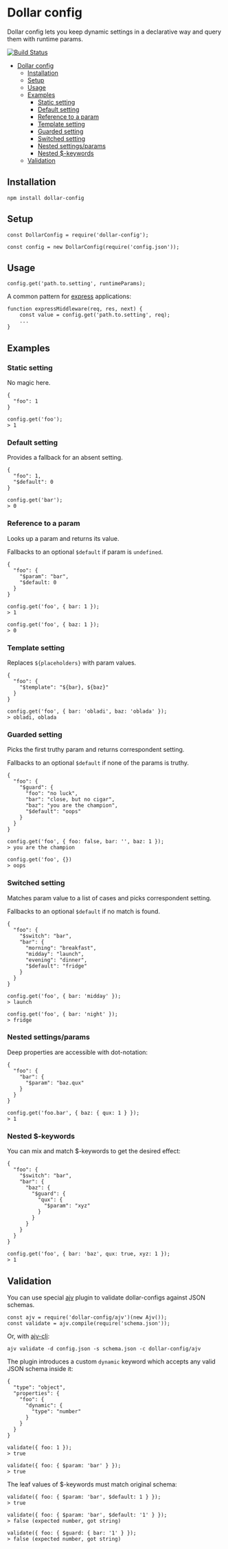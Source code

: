 # Dollar config

Dollar config lets you keep dynamic settings in a declarative way and query them with runtime params.

[![Build Status](https://travis-ci.org/razetdinov/dollar-config.svg?branch=master)](https://travis-ci.org/razetdinov/dollar-config)

<!--ts-->
   * [Dollar config](#dollar-config)
      * [Installation](#installation)
      * [Setup](#setup)
      * [Usage](#usage)
      * [Examples](#examples)
         * [Static setting](#static-setting)
         * [Default setting](#default-setting)
         * [Reference to a param](#reference-to-a-param)
         * [Template setting](#template-setting)
         * [Guarded setting](#guarded-setting)
         * [Switched setting](#switched-setting)
         * [Nested settings/params](#nested-settingsparams)
         * [Nested $-keywords](#nested--keywords)
      * [Validation](#validation)

<!-- Added by: azat, at: 2018-03-11T01:08+0300 -->

<!--te-->

## Installation
```
npm install dollar-config
```

## Setup
```
const DollarConfig = require('dollar-config');

const config = new DollarConfig(require('config.json'));
```

## Usage
```
config.get('path.to.setting', runtimeParams);
```
A common pattern for [express](http://expressjs.com/) applications:
```
function expressMiddleware(req, res, next) {
    const value = config.get('path.to.setting', req);
    ...
}
```

## Examples

### Static setting
No magic here.
```
{
  "foo": 1
}
```
```
config.get('foo');
> 1
```

### Default setting
Provides a fallback for an absent setting.
```
{
  "foo": 1,
  "$default": 0
}
```
```
config.get('bar');
> 0
```

### Reference to a param
Looks up a param and returns its value.

Fallbacks to an optional `$default` if param is `undefined`.
```
{
  "foo": {
    "$param": "bar",
    "$default: 0
  }
}
```
```
config.get('foo', { bar: 1 });
> 1

config.get('foo', { baz: 1 });
> 0
```

### Template setting
Replaces `${placeholders}` with param values.
```
{
  "foo": {
    "$template": "${bar}, ${baz}"
  }
}
```
```
config.get('foo', { bar: 'obladi', baz: 'oblada' });
> obladi, oblada
```

### Guarded setting
Picks the first truthy param and returns correspondent setting.

Fallbacks to an optional `$default` if none of the params is truthy.
```
{
  "foo": {
    "$guard": {
      "foo": "no luck",
      "bar": "close, but no cigar",
      "baz": "you are the champion",
      "$default": "oops"
    }
  }
}
```
```
config.get('foo', { foo: false, bar: '', baz: 1 });
> you are the champion

config.get('foo', {})
> oops
```

### Switched setting
Matches param value to a list of cases and picks correspondent setting.

Fallbacks to an optional `$default` if no match is found.
```
{
  "foo": {
    "$switch": "bar",
    "bar": {
      "morning": "breakfast",
      "midday": "launch",
      "evening": "dinner",
      "$default": "fridge"
    }
  }
}
```
```
config.get('foo', { bar: 'midday' });
> launch

config.get('foo', { bar: 'night' });
> fridge
```

### Nested settings/params
Deep properties are accessible with dot-notation:
```
{
  "foo": {
    "bar": {
      "$param": "baz.qux"
    }
  }
}
```
```
config.get('foo.bar', { baz: { qux: 1 } });
> 1
```

### Nested $-keywords
You can mix and match $-keywords to get the desired effect:
```
{
  "foo": {
    "$switch": "bar",
    "bar": {
      "baz": {
        "$guard": {
          "qux": {
            "$param": "xyz"
          }
        }
      }
    }
  }
}
```
```
config.get('foo', { bar: 'baz', qux: true, xyz: 1 });
> 1
```

## Validation
You can use special [ajv](https://github.com/epoberezkin/ajv) plugin to validate dollar-configs against JSON schemas.
```
const ajv = require('dollar-config/ajv')(new Ajv());
const validate = ajv.compile(require('schema.json'));
```
Or, with [ajv-cli](https://github.com/jessedc/ajv-cli):
```
ajv validate -d config.json -s schema.json -c dollar-config/ajv
```

The plugin introduces a custom `dynamic` keyword which accepts any valid JSON schema inside it:
```
{
  "type": "object",
  "properties": {
    "foo": {
      "dynamic": {
        "type": "number"
      }
    }
  }
}
```
```
validate({ foo: 1 });
> true

validate({ foo: { $param: 'bar' } });
> true
```

The leaf values of $-keywords must match original schema:
```
validate({ foo: { $param: 'bar', $default: 1 } });
> true

validate({ foo: { $param: 'bar', $default: '1' } });
> false (expected number, got string)

validate({ foo: { $guard: { bar: '1' } });
> false (expected number, got string)
```
